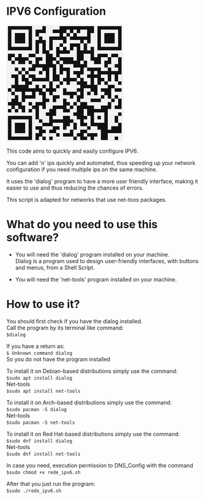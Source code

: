 # IPV6 Configuration
![all text](https://github.com/dioxfile/Network-Scripts/raw/master/IPV6_Config/rede_ipv6.png)

This code aims to quickly and easily configure IPV6.

You can add 'n' ips quickly and automated, thus speeding up your network configuration if you need multiple ips on the same machine.

It uses the 'dialog' program to have a more user friendly interface, making it easier to use and thus reducing the chances of errors.

This script is adapted for networks that use net-toos packages.

# What do you need to use this software?
- You will need the 'dialog' program installed on your machine.<br/>
Dialog is a program used to design user-friendly interfaces, with buttons and menus, from a Shell Script.<br/>

- You will need the 'net-tools' program installed on your machine.<br/>

# How to use it?
You should first check if you have the dialog installed.<br/>
Call the program by its terminal like command:<br/>
`$dialog`<br/>

If you have a return as:<br/>
`$ Unknown command dialog`<br/>
So you do not have the program installed<br/>

To install it on Debian-based distributions simply use the command:<br/>
`$sudo apt install dialog`<br/>
Net-tools<br/>
`$sudo apt install net-tools`<br/>

To install it on Arch-based distributions simply use the command:<br/>
`$sudo pacman -S dialog`<br/>
Net-tools<br/>
`$sudo pacman -S net-tools`<br/>

To install it on Red Hat-based distributions simply use the command:<br/>
`$sudo dnf install dialog`<br/>
Net-tools<br/>
`$sudo dnf install net-tools`<br/>


In case you need, execution permission to DNS_Config with the command<br/>
`$sudo chmod +x rede_ipv6.sh`<br/>

After that you just run the program: <br/>
`$sudo ./rede_ipv6.sh`

